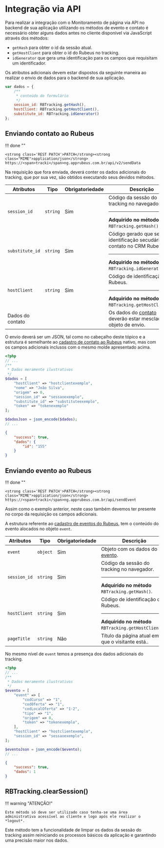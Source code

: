 
# Integração via API

Para realizar a integração com o Monitoramento de página via API no backend de sua aplicação utilizando os métodos de evento e contato é necessário obter alguns dados antes no cliente disponível via JavaScript através dos métodos:

*  `getHash` para obter o id da sessão atual.
* `getHostClient` para obter o id do Rubeus no tracking.
* `idGenerator` que gera uma identificação para os campos que requisitam um identificador.

Os atributos adicionais devem estar dispostos da seguinte maneira ao realizar o envio de dados para o backend de sua aplicação.

``` javascript tab="JavaScript"
var dados = {
    /**
     * conteúdo do formulário
     */
    session_id: RBTracking.getHash(),
    hostClient: RBTracking.getHostClient(),
    substitute_id: RBTracking.idGenerator()
};
```

## Enviando contato ao Rubeus

!!! done ""

    <strong class='REST PATCH'>PATCH</strong><strong class="MIME">application/json</strong> https://<span>tracki</span>ng.apprubeus.com.br/api/v2/sendData

Na requisição que fora enviada, deverá conter os dados adicionais do tracking, que por sua vez, são obtidos executando seus devidos métodos.

| Atributos | Tipo | Obrigatoriedade | Descrição |
| --- | --- | --- | --- |
| `session_id` | `string` | Sim | Código da sessão do tracking no navegador.<hr>**Adquirido no método** `RBTracking.getHash()`. |
| `substitute_id` | `string` | Sim | Código gerado que serve de identificação secudária do contato no CRM Rubeus.<hr>**Adquirido no método** `RBTracking.idGenerator()`. |
| `hostClient` | `string` | Sim | Código de identificação do Rubeus.<hr>**Adquirido no método** `RBTracking.getHostClient()`. |
| Dados do contato |  |  | Os dados do [contato](/api_crm/contato/#cadastro-de-contato) deverão estar mesclados no objeto de envio. |

O envio deverá ser um JSON, tal como no cabeçalho deste tópico e a estrutura é semelhante ao [cadastro de contato ao Rubeus](https://docs.rubeus.com.br/api_crm/contato/) nativo, mas com os campos adicionais inclusos com o mesmo molde apresentado acima.

``` php tab="PHP de envio"
<?php
// ...
/**
 * Dados meramente ilustrativos
 */
$dados = [
    "hostClient" => "hostclientexemplo",
    "nome" => "João Silva",
    "origem" => 0,
    "session_id" => "sessaoexemplo",
    "substitute_id" => "substituteexemplo",
    "token" => "tokenexemplo"
];

$dadosJson = json_encode($dados);
// ...
```

``` JSON tab="JSON de resposta"
{
	"success": true,
	"dados": {
		"id": "155"
	}
}
```

## Enviando evento ao Rubeus

!!! done ""

    <strong class='REST PATCH'>PATCH</strong><strong class="MIME">application/json</strong> https://<span>tracki</span>ng.apprubeus.com.br/api/sendEvent

Assim como o exemplo anterior, neste caso também devemos ter presente no corpo da requisição os campos adicionais.

A estrutura referente ao [cadastro de eventos do Rubeus](https://docs.rubeus.com.br/api_crm/evento/#cadastro-de-eventos), tem o conteúdo do evento alocados no objeto `event`.

| Atributos | Tipo | Obrigatoriedade | Descrição |
| --- | --- | --- | --- |
| `event` | `object` | Sim | Objeto com os dados do [evento](/api_crm/evento/#cadastro-de-eventos). |
| `session_id` | `string` | Sim | Código da sessão do tracking no navegador.<hr>**Adquirido no método** `RBTracking.getHash()`. |
| `hostClient` | `string` | Sim | Código de identificação do Rubeus.<hr>**Adquirido no método** `RBTracking.getHostClient()`. |
| `pageTitle` | `string` | Não | Título da página atual em que o visitante está.. |

No mesmo nível de `event` temos a presença dos dados adicionais do tracking.

``` php tab="PHP de envio"
<?php
// ...
/**
 * Dados meramente ilustrativos
 */
$evento = [
    "event" => [
        "codCurso" => "1",
        "codOferta" => "1",
        "codLocalOferta" => "1-2",
        "tipo" => "1",
        "origem" => 0,
        "token" => "tokenexemplo",
    ],
    "hostClient" => "hostclientexemplo",
    "session_id" => "sessaoexemplo",
];

$eventoJson = json_encode($evento);
// ...
```

``` JSON tab="JSON de resposta"
{
	"success": true,
	"dados": 1
}
```

## RBTracking.clearSession()

!!! warning "ATENÇÂO!"

    Este método só deve ser utilizado caso tenha-se uma área administrativa acessível ao cliente e logo após ele realizar o *logout*.

Este método tem a funcionalidade de limpar os dados da sessão do tracking assim reiniciando os processos básicos da aplicação e garantindo uma precisão maior nos dados.

